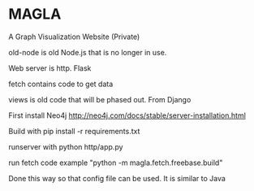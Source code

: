 MAGLA 
=====
A Graph Visualization Website (Private)

old-node is old Node.js that is no longer in use.

Web server is http. Flask

fetch contains code to get data

views is old code that will be phased out. From Django

First install Neo4j http://neo4j.com/docs/stable/server-installation.html

Build with pip install -r requirements.txt

runserver with python http/app.py

run fetch code example "python -m magla.fetch.freebase.build"

Done this way so that config file can be used. It is similar to Java
